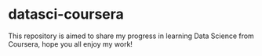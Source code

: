 # datasci-coursera
This repository is aimed to share my progress in learning Data Science from Coursera, hope you all enjoy my work!
